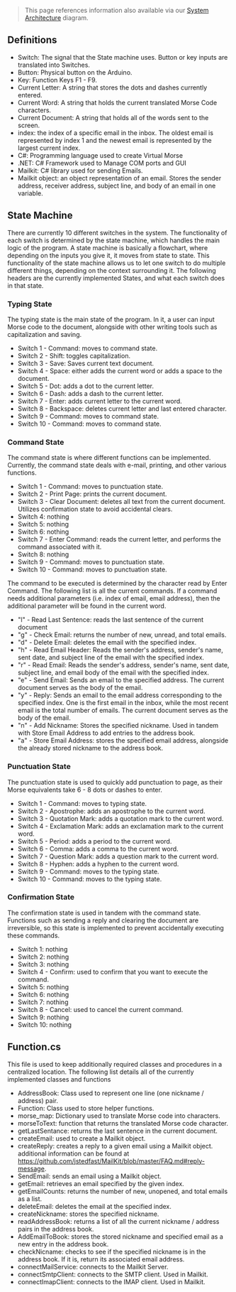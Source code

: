 > This page references information also available via our [System Architecture](System-Architecture.md) diagram.


## Definitions 
- Switch: The signal that the State machine uses. Button or key inputs are translated into Switches.
- Button: Physical button on the Arduino.
- Key: Function Keys F1 - F9.
- Current Letter: A string that stores the dots and dashes currently entered.
- Current Word: A string that holds the current translated Morse Code characters.
- Current Document: A string that holds all of the words sent to the screen.
- index: the index of a specific email in the inbox. The oldest email is represented by index 1 and the newest email is represented by the largest current index.
- C#: Programming language used to create Virtual Morse
- .NET: C# Framework used to Manage COM ports and GUI
- Mailkit: C# library used for sending Emails.
- Mailkit object: an object representation of an email. Stores the sender address, receiver address, subject line, and body of an email in one variable.

## State Machine
There are currently 10 different switches in the system. The functionality of each switch is determined by the state machine, which handles the main logic of the program. A state machine is basically a flowchart, where depending on the inputs you give it, it moves from state to state. This functionality of the state machine allows us to let one switch to do multiple different things, depending on the context surrounding it. The following headers are the currently implemented States, and what each switch does in that state.

### Typing State
The typing state is the main state of the program. In it, a user can input Morse code to the document, alongside with other writing tools such as capitalization and saving.

- Switch 1 - Command: moves to command state.
- Switch 2 - Shift: toggles capitalization.
- Switch 3 - Save: Saves current text document.
- Switch 4 - Space: either adds the current word or adds a space to the document.
- Switch 5 - Dot: adds a dot to the current letter.
- Switch 6 - Dash: adds a dash to the current letter.
- Switch 7 - Enter: adds current letter to the current word.
- Switch 8 - Backspace: deletes current letter and last entered character.
- Switch 9 - Command: moves to command state.
- Switch 10 - Command: moves to command state.

### Command State
The command state is where different functions can be implemented. Currently, the command state deals with e-mail, printing, and other various functions.
- Switch 1 - Command: moves to punctuation state.
- Switch 2 - Print Page: prints the current document.
- Switch 3 - Clear Document: deletes all text from the current document. Utilizes confirmation state to avoid accidental clears.
- Switch 4: nothing
- Switch 5: nothing
- Switch 6: nothing
- Switch 7 - Enter Command: reads the current letter, and performs the command associated with it.
- Switch 8: nothing
- Switch 9 - Command: moves to punctuation state.
- Switch 10 - Command: moves to punctuation state.

The command to be executed is determined by the character read by Enter Command. The following list is all the current commands. If a command needs additional parameters (i.e. index of email, email address), then the additional parameter will be found in the current word.
- "l" - Read Last Sentence: reads the last sentence of the current document
- "g" - Check Email: returns the number of new, unread, and total emails.
- "d" - Delete Email: deletes the email with the specified index.
- "h" - Read Email Header: Reads the sender's address, sender's name, sent date, and subject line of the email with the specified index.
- "r" - Read Email: Reads the sender's address, sender's name, sent date, subject line, and email body of the email with the specified index.
- "e" - Send Email: Sends an email to the specified address. The current document serves as the body of the email.
- "y" - Reply: Sends an email to the email address corresponding to the specified index. One is the first email in the inbox, while the most recent email is the total number of emails. The current document serves as the body of the email.
- "n" - Add Nickname: Stores the specified nickname. Used in tandem with Store Email Address to add entries to the address book.
- "a" - Store Email Address: stores the specified email address, alongside the already stored nickname to the address book.

### Punctuation State
The punctuation state is used to quickly add punctuation to page, as their Morse equivalents take 6 - 8 dots or dashes to enter.
- Switch 1 - Command: moves to typing state.
- Switch 2 - Apostrophe: adds an apostrophe to the current word.
- Switch 3 - Quotation Mark: adds a quotation mark to the current word.
- Switch 4 - Exclamation Mark: adds an exclamation mark to the current word.
- Switch 5 - Period: adds a period to the current word.
- Switch 6 - Comma: adds a comma to the current word.
- Switch 7 - Question Mark: adds a question mark to the current word.
- Switch 8 - Hyphen: adds  a hyphen to the current word.
- Switch 9 - Command: moves to the typing state.
- Switch 10 - Command: moves to the typing state.

### Confirmation State
The confirmation state is used in tandem with the command state. Functions such as sending a reply and clearing the document are irreversible, so this state is implemented to prevent accidentally executing these commands.
- Switch 1: nothing
- Switch 2: nothing
- Switch 3: nothing
- Switch 4 - Confirm: used to confirm that you want to execute the command.
- Switch 5: nothing
- Switch 6: nothing
- Switch 7: nothing
- Switch 8 - Cancel: used to cancel the current command.
- Switch 9: nothing
- Switch 10: nothing

## Function.cs
This file is used to keep additionally required classes and procedures in a centralized location. The following list details all of the currently implemented classes and functions
- AddressBook: Class used to represent one line (one nickname / address) pair.
- Function: Class used to store helper functions.
- morse_map: Dictionary used to translate Morse code into characters.
- morseToText: function that returns the translated Morse code character.
- getLastSentance: returns the last sentence in the current document.
- createEmail: used to create a Mailkit object.
- createReply: creates a reply to a given email using a Mailkit object. additional information can be found at https://github.com/jstedfast/MailKit/blob/master/FAQ.md#reply-message.
- SendEmail: sends an email using a Mailkit object.
- getEmail: retrieves an email specified by the given index.
- getEmailCounts: returns the number of new, unopened, and total emails as a list.
- deleteEmail: deletes the email at the specified index.
- createNickname: stores the specified nickname.
- readAddressBook: returns a list of all the current nickname / address pairs in the address book.
- AddEmailToBook: stores the stored nickname and specified email as a new entry in the address book.
- checkNicname:  checks to see if the specified nickname is in the address book. If it is, return its associated email address.
- connectMailService: connects to the Mailkit Server.
- connectSmtpClient: connects to the SMTP client. Used in Mailkit.
- connectImapClient: connects to the IMAP client. Used in Mailkit.

